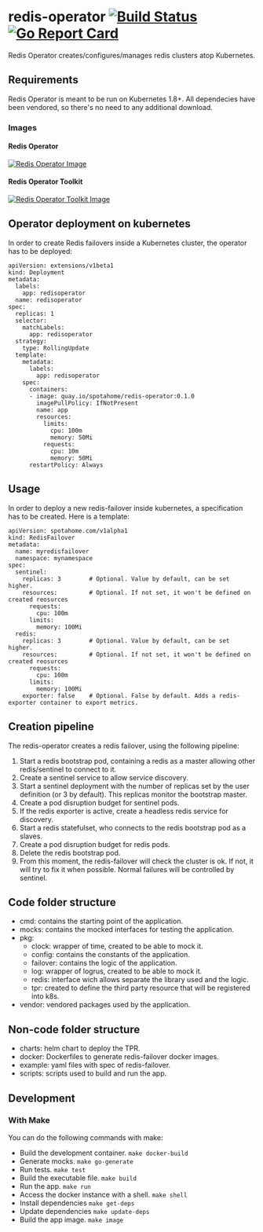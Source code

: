 # redis-operator [![Build Status](https://travis-ci.org/spotahome/redis-operator.png)](https://travis-ci.org/spotahome/redis-operator) [![Go Report Card](http://goreportcard.com/badge/spotahome/redis-operator)](http://goreportcard.com/report/spotahome/redis-operator)
Redis Operator creates/configures/manages redis clusters atop Kubernetes.

## Requirements
Redis Operator is meant to be run on Kubernetes 1.8+.
All dependecies have been vendored, so there's no need to any additional download.

### Images
#### Redis Operator
[![Redis Operator Image](https://quay.io/repository/spotahome/redis-operator/status "Redis Operator Image")](https://quay.io/repository/spotahome/redis-operator)

#### Redis Operator Toolkit
[![Redis Operator Toolkit Image](https://quay.io/repository/spotahome/redis-operator-toolkit/status "Redis Operator Toolkit Image")](https://quay.io/repository/spotahome/redis-operator-toolkit)

## Operator deployment on kubernetes
In order to create Redis failovers inside a Kubernetes cluster, the operator has to be deployed:
~~~~
apiVersion: extensions/v1beta1
kind: Deployment
metadata:
  labels:
    app: redisoperator
  name: redisoperator
spec:
  replicas: 1
  selector:
    matchLabels:
      app: redisoperator
  strategy:
    type: RollingUpdate
  template:
    metadata:
      labels:
        app: redisoperator
    spec:
      containers:
      - image: quay.io/spotahome/redis-operator:0.1.0
        imagePullPolicy: IfNotPresent
        name: app
        resources:
          limits:
            cpu: 100m
            memory: 50Mi
          requests:
            cpu: 10m
            memory: 50Mi
      restartPolicy: Always
~~~~

## Usage
In order to deploy a new redis-failover inside kubernetes, a specification has to be created. Here is a template:
~~~~
apiVersion: spotahome.com/v1alpha1
kind: RedisFailover
metadata:
  name: myredisfailover
  namespace: mynamespace
spec:
  sentinel:
    replicas: 3        # Optional. Value by default, can be set higher.
    resources:         # Optional. If not set, it won't be defined on created reosurces
      requests:
        cpu: 100m
      limits:
        memory: 100Mi
  redis:
    replicas: 3        # Optional. Value by default, can be set higher.
    resources:         # Optional. If not set, it won't be defined on created reosurces
      requests:
        cpu: 100m
      limits:
        memory: 100Mi
    exporter: false    # Optional. False by default. Adds a redis-exporter container to export metrics.
~~~~

## Creation pipeline
The redis-operator creates a redis failover, using the following pipeline:

1. Start a redis bootstrap pod, containing a redis as a master allowing other redis/sentinel to connect to it.
2. Create a sentinel service to allow service discovery.
3. Start a sentinel deployment with the number of replicas set by the user definition (or 3 by default). This replicas monitor the bootstrap master.
4. Create a pod disruption budget for sentinel pods.
5. If the redis exporter is active, create a headless redis service for discovery.
6. Start a redis statefulset, who connects to the redis bootstrap pod as a slaves.
7. Create a pod disruption budget for redis pods.
8. Delete the redis bootstrap pod.
9. From this moment, the redis-failover will check the cluster is ok. If not, it will try to fix it when possible. Normal failures will be controlled by sentinel.

## Code folder structure
* cmd: contains the starting point of the application.
* mocks: contains the mocked interfaces for testing the application.
* pkg:
  * clock: wrapper of time, created to be able to mock it.
  * config: contains the constants of the application.
  * failover: contains the logic of the application.
  * log: wrapper of logrus, created to be able to mock it.
  * redis: interface wich allows separate the library used and the logic.
  * tpr: created to define the third party resource that will be registered into k8s.
* vendor: vendored packages used by the application.

## Non-code folder structure
* charts: helm chart to deploy the TPR.
* docker: Dockerfiles to generate redis-failover docker images.
* example: yaml files with spec of redis-failover.
* scripts: scripts used to build and run the app.

## Development
### With Make
You can do the following commands with make:
* Build the development container.
`make docker-build`
* Generate mocks.
`make go-generate`
* Run tests.
`make test`
* Build the executable file.
`make build`
* Run the app.
`make run`
* Access the docker instance with a shell.
`make shell`
* Install dependencies
`make get-deps`
* Update dependencies
`make update-deps`
* Build the app image.
`make image`

